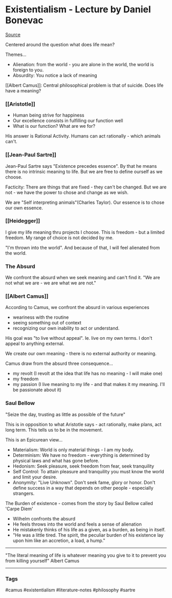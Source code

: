 # Existentialism - Lecture by Daniel Bonevac

[Source](https://www.youtube.com/watch?v=-a-8xBbr05Y)

Centered around the question what does life mean?

Themes...

- Alienation: from the world - you are alone in the world, the world is foreign to you.
- Absurdity: You notice a lack of meaning

[[Albert Camus]]: Central philosophical problem is that of suicide. Does life have a meaning?

### [[Aristotle]]

- Human being strive for happiness
- Our excellence consists in fulfilling our function well
- What is our function? What are we for?

His answer is Rational Activity. Humans can act rationally - which animals can't.

### [[Jean-Paul Sartre]] 

Jean-Paul Sartre says "Existence precedes essence". By that he means there is no intrinsic meaning to life. But we are free to define ourself as we choose.

Facticity: There are things that are fixed - they can't be changed. But we are not - we have the power to chose and change as we wish.

We are "Self interpreting animals"(Charles Taylor). Our essence is to chose our own essence.

### [[Heidegger]] 

I give my life meaning thru projects I choose. This is freedom - but a limited freedom. My range of choice is not decided by me. 

"I'm thrown into the world". And because of that, I will feel alienated from the world.


### The Absurd

We confront the absurd when we seek meaning and can't find it. "We are not what we are - we are what we are not."


### [[Albert Camus]]

According to Camus, we confront the absurd in various experiences

- weariness with the routine
- seeing something out of context
- recognizing our own inability to act or understand.

His goal was "to live without appeal". Ie. live on my own terms. I don't appeal to anything external.

We create our own meaning - there is no external authority or meaning.

Camus draw from the absurd three consequence...

- my revolt (I revolt at the idea that life has no meaning - I will make one)
- my freedom 
- my passion (I live meaning to my life - and that makes it my meaning. I'll be passionate about it)

### Saul Bellow

"Seize the day, trusting as little as possible of the future" 

This is in opposition to what Aristotle says - act rationally, make plans, act long term. This tells us to be in the movement.

This is an Epicurean view...

- Materialism: World is only material things - I am my body.
- Determinism: We have no freedom - everything is determined by physical laws and what has gone before.
- Hedonism: Seek pleasure, seek freedom from fear, seek tranquility
- Self Control: To attain pleasure and tranquility you must know the world and limit your desire.
- Anonymity: "Live Unknown". Don't seek fame, glory or honor. Don't define success in a way that depends on other people - especially strangers.

The Burden of existence - comes from the story by Saul Bellow called 'Carpe Diem'

- Wilhelm confronts the absurd
- He feels throws into the world and feels a sense of alienation
- He mistakenly thinks of his life as a given, as a burden, as being in itself.
- "He was a little tired. The spirit, the peculiar burden of his existence lay upon him like an accretion, a load, a hump."



---

"The literal meaning of life is whatever meaning you give to it to prevent you from killing yourself" Albert Camus

---
### Tags
#camus #existentialism #literature-notes #philosophy #sartre
